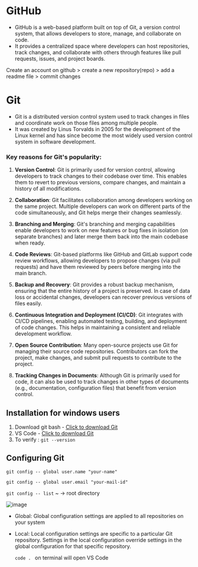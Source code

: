 # GitHub

- GitHub is a web-based platform built on top of Git, a version control system, that allows developers to store, manage, and collaborate on code. 
- It provides a centralized space where developers can host repositories, track changes, and collaborate with others through features like pull requests, issues, and project boards.

 Create an account on github > create a new repository(repo) > add a readme file > commit changes

# Git

- Git is a distributed version control system used to track changes in files and coordinate work on those files among multiple people. 
- It was created by Linus Torvalds in 2005 for the development of the Linux kernel and has since become the most widely used version control system in software development.

### Key reasons for Git's popularity:

1. **Version Control**: Git is primarily used for version control, allowing developers to track changes to their codebase over time. This enables them to revert to previous versions, compare changes, and maintain a history of all modifications.

2. **Collaboration**: Git facilitates collaboration among developers working on the same project. Multiple developers can work on different parts of the code simultaneously, and Git helps merge their changes seamlessly.

3. **Branching and Merging**: Git's branching and merging capabilities enable developers to work on new features or bug fixes in isolation (on separate branches) and later merge them back into the main codebase when ready.

4. **Code Reviews**: Git-based platforms like GitHub and GitLab support code review workflows, allowing developers to propose changes (via pull requests) and have them reviewed by peers before merging into the main branch.

5. **Backup and Recovery**: Git provides a robust backup mechanism, ensuring that the entire history of a project is preserved. In case of data loss or accidental changes, developers can recover previous versions of files easily.

6. **Continuous Integration and Deployment (CI/CD)**: Git integrates with CI/CD pipelines, enabling automated testing, building, and deployment of code changes. This helps in maintaining a consistent and reliable development workflow.

7. **Open Source Contribution**: Many open-source projects use Git for managing their source code repositories. Contributors can fork the project, make changes, and submit pull requests to contribute to the project.

8. **Tracking Changes in Documents**: Although Git is primarily used for code, it can also be used to track changes in other types of documents (e.g., documentation, configuration files) that benefit from version control.


## Installation for windows users

1. Download git bash - [Click to download Git](https://git-scm.com/download/win)
2. VS Code - [Click to download Git](https://code.visualstudio.com/download) 
3. To verify : `git --version`
   
## Configuring Git

`git config -- global user.name "your-name"`

`git config -- global user.email "your-mail-id"`

`git config -- list`
~ → root directory

![image](https://github.com/user-attachments/assets/6a483cdb-6697-416b-897f-542addd77a1e)

- Global: Global configuration settings are applied to all repositories on your system 
- Local: Local configuration settings are specific to a particular Git repository. Settings in the local configuration override settings in the global configuration for that specific repository.

   `code . ` on terminal will open VS Code
